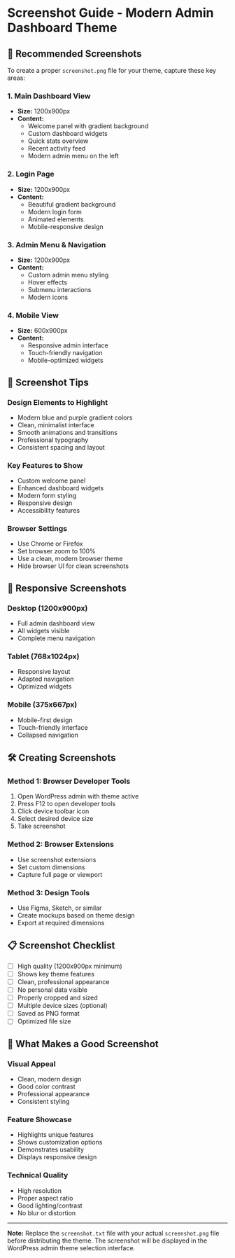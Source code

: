 # Screenshot Guide - Modern Admin Dashboard Theme

## 📸 Recommended Screenshots

To create a proper `screenshot.png` file for your theme, capture these key areas:

### 1. Main Dashboard View
- **Size:** 1200x900px
- **Content:** 
  - Welcome panel with gradient background
  - Custom dashboard widgets
  - Quick stats overview
  - Recent activity feed
  - Modern admin menu on the left

### 2. Login Page
- **Size:** 1200x900px
- **Content:**
  - Beautiful gradient background
  - Modern login form
  - Animated elements
  - Mobile-responsive design

### 3. Admin Menu & Navigation
- **Size:** 1200x900px
- **Content:**
  - Custom admin menu styling
  - Hover effects
  - Submenu interactions
  - Modern icons

### 4. Mobile View
- **Size:** 600x900px
- **Content:**
  - Responsive admin interface
  - Touch-friendly navigation
  - Mobile-optimized widgets

## 🎨 Screenshot Tips

### Design Elements to Highlight
- Modern blue and purple gradient colors
- Clean, minimalist interface
- Smooth animations and transitions
- Professional typography
- Consistent spacing and layout

### Key Features to Show
- Custom welcome panel
- Enhanced dashboard widgets
- Modern form styling
- Responsive design
- Accessibility features

### Browser Settings
- Use Chrome or Firefox
- Set browser zoom to 100%
- Use a clean, modern browser theme
- Hide browser UI for clean screenshots

## 📱 Responsive Screenshots

### Desktop (1200x900px)
- Full admin dashboard view
- All widgets visible
- Complete menu navigation

### Tablet (768x1024px)
- Responsive layout
- Adapted navigation
- Optimized widgets

### Mobile (375x667px)
- Mobile-first design
- Touch-friendly interface
- Collapsed navigation

## 🛠️ Creating Screenshots

### Method 1: Browser Developer Tools
1. Open WordPress admin with theme active
2. Press F12 to open developer tools
3. Click device toolbar icon
4. Select desired device size
5. Take screenshot

### Method 2: Browser Extensions
- Use screenshot extensions
- Set custom dimensions
- Capture full page or viewport

### Method 3: Design Tools
- Use Figma, Sketch, or similar
- Create mockups based on theme design
- Export at required dimensions

## 📋 Screenshot Checklist

- [ ] High quality (1200x900px minimum)
- [ ] Shows key theme features
- [ ] Clean, professional appearance
- [ ] No personal data visible
- [ ] Properly cropped and sized
- [ ] Multiple device sizes (optional)
- [ ] Saved as PNG format
- [ ] Optimized file size

## 🎯 What Makes a Good Screenshot

### Visual Appeal
- Clean, modern design
- Good color contrast
- Professional appearance
- Consistent styling

### Feature Showcase
- Highlights unique features
- Shows customization options
- Demonstrates usability
- Displays responsive design

### Technical Quality
- High resolution
- Proper aspect ratio
- Good lighting/contrast
- No blur or distortion

---

**Note:** Replace the `screenshot.txt` file with your actual `screenshot.png` file before distributing the theme. The screenshot will be displayed in the WordPress admin theme selection interface.